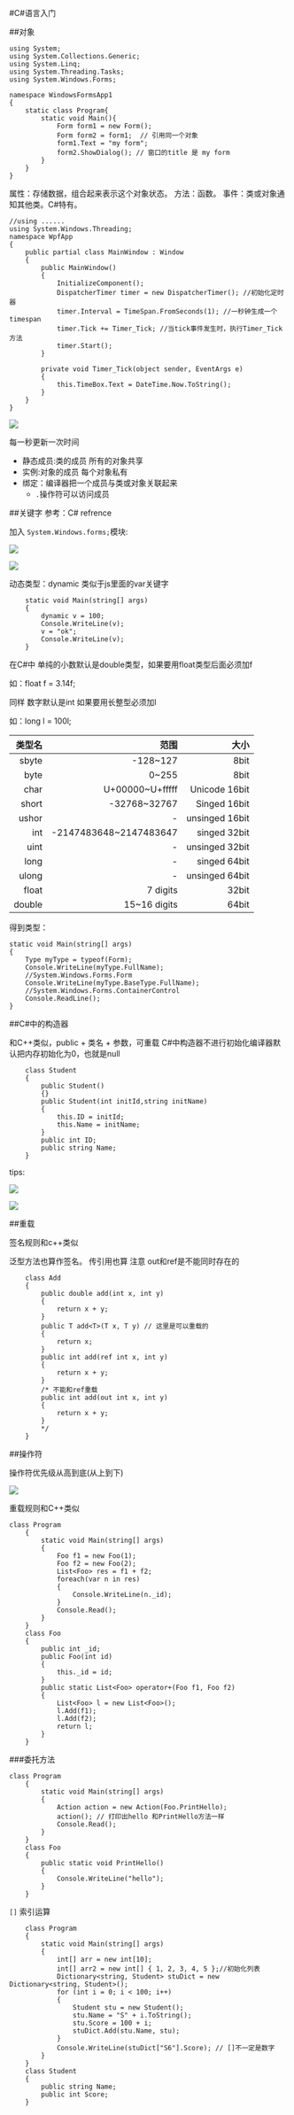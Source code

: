 #C#语言入门

##对象

```
using System;
using System.Collections.Generic;
using System.Linq;
using System.Threading.Tasks;
using System.Windows.Forms;

namespace WindowsFormsApp1
{
    static class Program{
        static void Main(){
            Form form1 = new Form();
            Form form2 = form1;  // 引用同一个对象
            form1.Text = "my form";
            form2.ShowDialog(); // 窗口的title 是 my form
        }
    }
}
```
属性：存储数据，组合起来表示这个对象状态。
方法：函数。
事件：类或对象通知其他类。C#特有。

```
//using ......
using System.Windows.Threading;
namespace WpfApp
{
    public partial class MainWindow : Window
    {
        public MainWindow()
        {
            InitializeComponent();
            DispatcherTimer timer = new DispatcherTimer(); //初始化定时器
            timer.Interval = TimeSpan.FromSeconds(1); //一秒钟生成一个timespan
            timer.Tick += Timer_Tick; //当tick事件发生时，执行Timer_Tick方法
            timer.Start();
        }

        private void Timer_Tick(object sender, EventArgs e)
        {
            this.TimeBox.Text = DateTime.Now.ToString();
        }
    }
}
```

![](image/Timer.png)

每一秒更新一次时间

* 静态成员:类的成员 所有的对象共享
* 实例:对象的成员 每个对象私有
* 绑定：编译器把一个成员与类或对象关联起来
   * `.`操作符可以访问成员

##关键字
参考：C# refrence

加入 `System.Windows.forms;`模块:

![](image/addForms1.png)

![](image/addForms2.png)




动态类型：dynamic 
类似于js里面的var关键字

```
    static void Main(string[] args)
    {
        dynamic v = 100;
        Console.WriteLine(v);
        v = "ok";
        Console.WriteLine(v);
    }
```


在C#中 单纯的小数默认是double类型，如果要用float类型后面必须加f

如：float f = 3.14f;

同样 数字默认是int 如果要用长整型必须加l

如：long l = 100l;

类型名|范围|大小
--:|--:|--:
sbyte|-128~127|8bit
byte|0~255|8bit
char|U+00000~U+fffff|Unicode 16bit
short|-32768~32767|Singed 16bit
ushor|-|unsinged 16bit
int|-2147483648~2147483647|singed 32bit
uint|-|unsinged 32bit
long|-|singed 64bit
ulong|-|unsinged 64bit
float|7 digits|32bit
double|15~16 digits|64bit

得到类型：

```
static void Main(string[] args)
{
    Type myType = typeof(Form);
    Console.WriteLine(myType.FullName); 
    //System.Windows.Forms.Form
    Console.WriteLine(myType.BaseType.FullName);
    //System.Windows.Forms.ContainerControl
    Console.ReadLine();
}
```

##C#中的构造器

和C++类似，public + 类名 + 参数，可重载
C#中构造器不进行初始化编译器默认把内存初始化为0，也就是null
```
    class Student
    {
        public Student()
        {}
        public Student(int initId,string initName) 
        {
            this.ID = initId;
            this.Name = initName;
        }
        public int ID;
        public string Name;
    }
```
tips:

![](image/ctor1.png)

![](image/ctor2.png)



##重载

签名规则和c++类似

泛型方法也算作签名。
传引用也算
注意 out和ref是不能同时存在的
```
    class Add
    {
        public double add(int x, int y)
        {
            return x + y;
        }
        public T add<T>(T x, T y) // 这里是可以重载的
        {
            return x;
        }
        public int add(ref int x, int y)
        {
            return x + y;
        }
        /* 不能和ref重载
        public int add(out int x, int y)
        {
            return x + y;
        }
        */
    }
```


##操作符


操作符优先级从高到底(从上到下)

![](image/操作符.png)

重载规则和C++类似

```
class Program
    {
        static void Main(string[] args)
        {
            Foo f1 = new Foo(1);
            Foo f2 = new Foo(2);
            List<Foo> res = f1 + f2;
            foreach(var n in res)
            {
                Console.WriteLine(n._id);
            }
            Console.Read();
        }
    }
    class Foo
    {
        public int _id;
        public Foo(int id)
        {
            this._id = id;
        }
        public static List<Foo> operator+(Foo f1, Foo f2)
        {
            List<Foo> l = new List<Foo>();
            l.Add(f1);
            l.Add(f2);
            return l;
        }
    }
```

###委托方法

```
class Program
    {
        static void Main(string[] args)
        {
            Action action = new Action(Foo.PrintHello);
            action(); // 打印出hello 和PrintHello方法一样
            Console.Read();
        }
    }
    class Foo
    {
        public static void PrintHello()
        {
            Console.WriteLine("hello");
        }
    }
```

`[]` 索引运算

```
    class Program
    {
        static void Main(string[] args)
        {
            int[] arr = new int[10];
            int[] arr2 = new int[] { 1, 2, 3, 4, 5 };//初始化列表
            Dictionary<string, Student> stuDict = new Dictionary<string, Student>();
            for (int i = 0; i < 100; i++)
            {
                Student stu = new Student();
                stu.Name = "S" + i.ToString();
                stu.Score = 100 + i;
                stuDict.Add(stu.Name, stu);
            }
            Console.WriteLine(stuDict["S6"].Score); // []不一定是数字
        }
    }
    class Student
    {
        public string Name;
        public int Score;
    }
```


